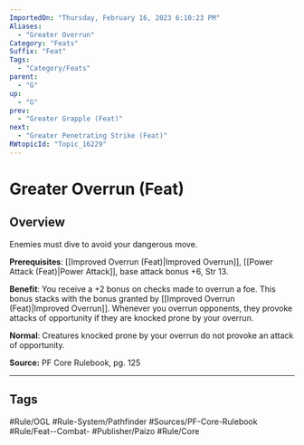 ```yaml
---
ImportedOn: "Thursday, February 16, 2023 6:10:23 PM"
Aliases:
  - "Greater Overrun"
Category: "Feats"
Suffix: "Feat"
Tags:
  - "Category/Feats"
parent:
  - "G"
up:
  - "G"
prev:
  - "Greater Grapple (Feat)"
next:
  - "Greater Penetrating Strike (Feat)"
RWtopicId: "Topic_16229"
---
```

# Greater Overrun (Feat)
## Overview
Enemies must dive to avoid your dangerous move.

**Prerequisites**: [[Improved Overrun (Feat)|Improved Overrun]], [[Power Attack (Feat)|Power Attack]], base attack bonus +6, Str 13.

**Benefit**: You receive a +2 bonus on checks made to overrun a foe. This bonus stacks with the bonus granted by [[Improved Overrun (Feat)|Improved Overrun]]. Whenever you overrun opponents, they provoke attacks of opportunity if they are knocked prone by your overrun.

**Normal**: Creatures knocked prone by your overrun do not provoke an attack of opportunity.

**Source:** PF Core Rulebook, pg. 125


---
## Tags
#Rule/OGL #Rule-System/Pathfinder #Sources/PF-Core-Rulebook #Rule/Feat--Combat- #Publisher/Paizo #Rule/Core

